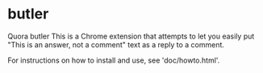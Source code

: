 # butler
Quora butler
This is a Chrome extension that attempts to let you
easily put "This is an answer, not a comment" text as a
reply to a comment.

For instructions on how to install and use,
see 'doc/howto.html'.
